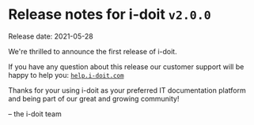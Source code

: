 # Release notes for i-doit `v2.0.0`

Release date: 2021-05-28

We're thrilled to announce the first release of i-doit.

If you have any question about this release our customer support will be happy to help you: [`help.i-doit.com`](https://help.i-doit.com/)

Thanks for your using i-doit as your preferred IT documentation platform and being part of our great and growing community!

– the i-doit team
